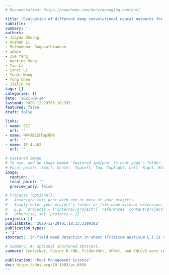 ```yaml
---
# Documentation: https://wowchemy.com/docs/managing-content/

title: 'Evaluation of different deep convolutional neural networks for detection of broadleaf weed seedlings in wheat'
subtitle: ''
summary: ''
authors:
- Jiayao Zhuang
- Xuehan Li
- Muthukumar Bagavathiannan
- admin
- Jie Yang
- Wenting Meng
- Tao Li
- Lanxi Li
- Yundi Wang
- Yong Chen
- Jialin Yu
tags: []
categories: []
date: '2021-09-24'
lastmod: 2020-12-29T01:18:33Z
featured: false
draft: false

links:
- name: SCI
  url: ''
- name: 中科院1区Top期刊
  url: ''
- name: IF 4.462
  url: ''

# Featured image
# To use, add an image named `featured.jpg/png` to your page's folder.
# Focal points: Smart, Center, TopLeft, Top, TopRight, Left, Right, BottomLeft, Bottom, BottomRight.
image:
  caption: ''
  focal_point: ''
  preview_only: false

# Projects (optional).
#   Associate this post with one or more of your projects.
#   Simply enter your project's folder or file name without extension.
#   E.g. `projects = ["internal-project"]` references `content/project/deep-learning/index.md`.
#   Otherwise, set `projects = []`.
projects: []
publishDate: '2020-12-29T01:18:33.339938Z'
publication_types:
- '2'
abstract: 'In-field weed detection in wheat (Triticum aestivum L.) is challenging due to the occurrence of weeds in close proximity with the crop. The objective of this research was to evaluate the feasibility of using deep convolutional neural networks for detecting broadleaf weed seedlings growing in wheat.'

# Summary. An optional shortened abstract.
summary: CenterNet, Faster R-CNN, TridentNet, VFNet, and YOLOv3 were insufficient, while AlexNet, DenseNet, ResNet, and VGGNet trained with a large training dataset were highly effective for detection of broadleaf weed seedlings in wheat.

publication: "Pest Management Science"
doi: https://doi.org/10.1002/ps.6656
---
```

